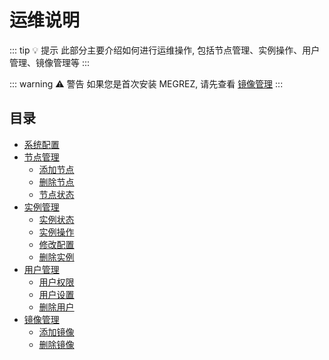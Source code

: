 # 运维说明

::: tip 💡 提示
此部分主要介绍如何进行运维操作, 包括节点管理、实例操作、用户管理、镜像管理等
:::

::: warning ⚠️ 警告
如果您是首次安装 MEGREZ, 请先查看 [镜像管理](/guide/maintenance/images/)
:::

## 目录

* [系统配置](/guide/maintenance/config)
* [节点管理](/guide/maintenance/servers)
  * [添加节点](/guide/maintenance/servers/add)
  * [删除节点](/guide/maintenance/servers/delete)
  * [节点状态](/guide/maintenance/servers/status)
* [实例管理](/guide/maintenance/instances)
  * [实例状态](/guide/maintenance/instances/status)
  * [实例操作](/guide/maintenance/instances/operate)
  * [修改配置](/guide/maintenance/instances/resume)
  * [删除实例](/guide/maintenance/instances/delete)
* [用户管理](/guide/maintenance/users)
  * [用户权限](/guide/maintenance/users/permission)
  * [用户设置](/guide/maintenance/users/settings)
  * [删除用户](/guide/maintenance/users/delete)
* [镜像管理](/guide/maintenance/images)
  * [添加镜像](/guide/maintenance/images/add)
  * [删除镜像](/guide/maintenance/images/delete)